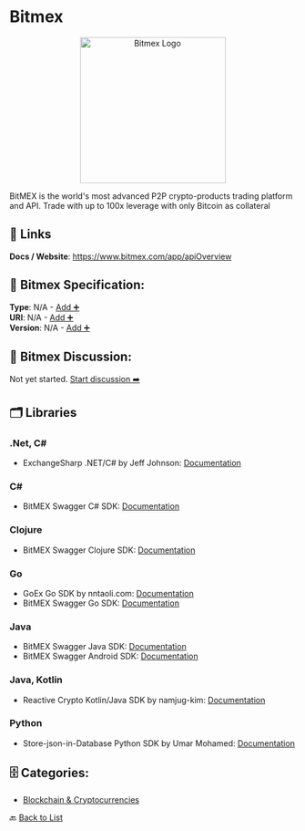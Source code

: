 # Bitmex
<p align="center">
    <img width="256" src="https://raw.githubusercontent.com/apis-list/apis-list/main/apis/bitmex/logo_256x256.png" alt="Bitmex Logo"/>
</p>
BitMEX is the world's most advanced P2P crypto-products trading platform and API. Trade with up to 100x leverage with only Bitcoin as collateral

##  🔗 Links
**Docs / Website**: https://www.bitmex.com/app/apiOverview

## 🧬 Bitmex Specification:
**Type**: N/A - [Add ➕](https://github.com/apis-list/apis-list/edit/main/apis.yaml#L1722)  
**URI**: N/A - [Add ➕](https://github.com/apis-list/apis-list/edit/main/apis.yaml#L1722)  
**Version**: N/A - [Add ➕](https://github.com/apis-list/apis-list/edit/main/apis.yaml#L1722)

## 💬 Bitmex Discussion:
Not yet started. [Start discussion ➡️](https://github.com/apis-list/apis-list/discussions/new)

## 🗂️ Libraries
### .Net, C#
- ExchangeSharp .NET/C# by Jeff Johnson: [Documentation](https://github.com/jjxtra/ExchangeSharp)
### C#
- BitMEX Swagger C# SDK: [Documentation](https://github.com/BitMEX/api-connectors/tree/master/auto-generated/csharp)
### Clojure
- BitMEX Swagger Clojure SDK: [Documentation](https://github.com/BitMEX/api-connectors/tree/master/auto-generated/clojure)
### Go
- GoEx Go SDK by nntaoli.com: [Documentation](https://github.com/nntaoli-project/GoEx)
- BitMEX Swagger Go SDK: [Documentation](https://github.com/BitMEX/api-connectors/tree/master/auto-generated/go)
### Java
- BitMEX Swagger Java SDK: [Documentation](https://github.com/BitMEX/api-connectors/tree/master/auto-generated/java)
- BitMEX Swagger Android SDK: [Documentation](https://github.com/BitMEX/api-connectors/tree/master/auto-generated/android)
### Java, Kotlin
- Reactive Crypto Kotlin/Java SDK by namjug-kim: [Documentation](https://github.com/namjug-kim/reactive-crypto)
### Python
- Store-json-in-Database Python SDK by Umar Mohamed: [Documentation](https://github.com/moroclash/Store-json-in-Database)


## 🗄️ Categories:
- [Blockchain & Cryptocurrencies](https://github.com/apis-list/apis-list#blockchain--cryptocurrencies-)

🔙  [Back to List](https://github.com/apis-list/apis-list)
